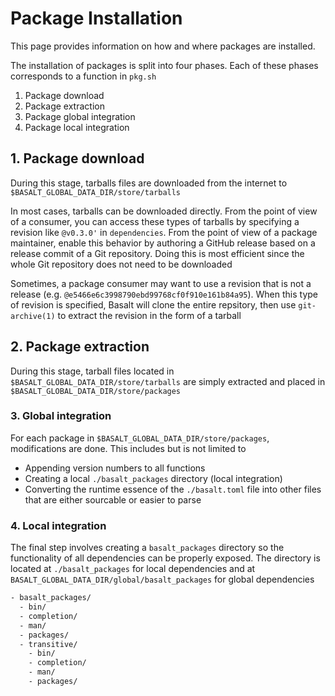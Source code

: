 # Package Installation

This page provides information on how and where packages are installed.

The installation of packages is split into four phases. Each of these phases corresponds to a function in `pkg.sh`

1. Package download
2. Package extraction
3. Package global integration
4. Package local integration

## 1. Package download

During this stage, tarballs files are downloaded from the internet to `$BASALT_GLOBAL_DATA_DIR/store/tarballs`

In most cases, tarballs can be downloaded directly. From the point of view of a consumer, you can access these types of tarballs by specifying a revision like `@v0.3.0'` in `dependencies`. From the point of view of a package maintainer, enable this behavior by authoring a GitHub release based on a release commit of a Git repository. Doing this is most efficient since the whole Git repository does not need to be downloaded

Sometimes, a package consumer may want to use a revision that is not a release (e.g. `@e5466e6c3998790ebd99768cf0f910e161b84a95`). When this type of revision is specified, Basalt will clone the entire repsitory, then use `git-archive(1)` to extract the revision in the form of a tarball

## 2. Package extraction

During this stage, tarball files located in `$BASALT_GLOBAL_DATA_DIR/store/tarballs` are simply extracted and placed in `$BASALT_GLOBAL_DATA_DIR/store/packages`

### 3. Global integration

For each package in `$BASALT_GLOBAL_DATA_DIR/store/packages`, modifications are done. This includes but is not limited to

- Appending version numbers to all functions
- Creating a local `./basalt_packages` directory (local integration)
- Converting the runtime essence of the `./basalt.toml` file into other files that are either sourcable or easier to parse

### 4. Local integration

The final step involves creating a `basalt_packages` directory so the functionality of all dependencies can be properly exposed. The directory is located at `./basalt_packages` for local dependencies and at `BASALT_GLOBAL_DATA_DIR/global/basalt_packages` for global dependencies

```txt
- basalt_packages/
  - bin/
  - completion/
  - man/
  - packages/
  - transitive/
    - bin/
    - completion/
    - man/
    - packages/
```
